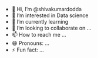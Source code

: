- 👋 Hi, I’m @shivakumardodda
- 👀 I’m interested in Data science
- 🌱 I’m currently learning 
- 💞️ I’m looking to collaborate on ...
- 📫 How to reach me ...
- 😄 Pronouns: ...
- ⚡ Fun fact: ...

<!---
shivakumardodda/shivakumardodda is a ✨ special ✨ repository because its `README.md` (this file) appears on your GitHub profile.
You can click the Preview link to take a look at your changes.
--->
